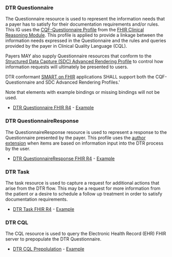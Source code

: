 ### DTR Questionnaire
The Questionnaire resource is used to represent the information needs that a payer has to satisfy for their documentation requirements and/or rules. This IG uses the
[CQF-Questionnaire Profile](http://hl7.org/fhir/R4/cqf-questionnaire.html) from the [FHIR Clinical Reasoning Module](http://hl7.org/fhir/R4/clinicalreasoning-module.html). This profile is applied to provide a linkage between the information needs expressed in the Questionnaire and the rules and queries provided by the payer in Clinical Quality Language (CQL).

Payers MAY also supply Questionnaire resources that conform to the [Structured Data Capture (SDC) Advanced Rendering Profile]({{site.data.fhir.ver.hl7_fhir_uv_sdc}}/rendering.html) to control how information requests will ultimately be presented to users.

DTR conformant [SMART on FHIR](http://hl7.org/fhir/smart-app-launch) applications SHALL support both the CQF-Questionnaire and SDC Advanced Rendering Profiles.'

Note that elements with example bindings or missing bindings will not be used.

* [DTR Questionnaire FHIR R4](StructureDefinition-dtr-questionnaire-r4.html) - [Example](Questionnaire-home-o2-questionnaire.html)

### DTR QuestionnaireResponse
The QuestionnaireResponse resource is used to represent a response to the Questionnaire presented by the payer. This profile uses the [author extension](http://www.hl7.org/implement/standards/fhir/extension-questionnaireresponse-author.html) when items are based on information input into the DTR process by the user.

* [DTR QuestionnaireResponse FHIR R4](StructureDefinition-dtr-questionnaireresponse-r4.html) - [Example](QuestionnaireResponse-home-o2-questionnaireresponse.html)

### DTR Task
The task resource is used to capture a request for additional actions that arise from the DTR flow. This may be a request for more information from the patient or a desire to schedule a follow up treatment in order to satisfy documentation requirements.

* [DTR Task FHIR R4](StructureDefinition-dtr-task-r4.html) - [Example](Task-blood-gas-panel-task-r4.html)

### DTR CQL
The CQL resource is used to query the Electronic Health Record (EHR) FHIR server to prepopulate the DTR Questionnaire.
* [DTR CQL Prepolulation](specification__cql.html) - [Example](resources__home-o2-prepopulation.html)